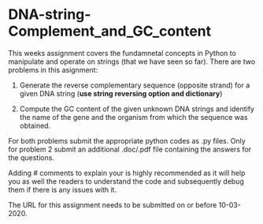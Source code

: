 # DNA-string-Complement_and_GC_content

This weeks assignment covers the fundamnetal concepts in Python to manipulate and operate on strings (that we have seen so far). There are two problems in this asignment:

1. Generate the reverse complementary sequence (opposite strand) for a given DNA string (**use string reversing option and dictionary**)

2. Compute the GC content of the given unknown DNA strings and identify the name of the gene and the organism from which the sequence was obtained.

For both problems submit the appropriate python codes as .py files. Only for problem 2 submit an additional .doc/.pdf file containing the answers for the questions.

Adding # comments to explain your is highly recommended as it will help you as well the readers to understand the code and subsequently debug them if there is any issues with it.

The URL for this assignment needs to be submitted on or before 10-03-2020.
